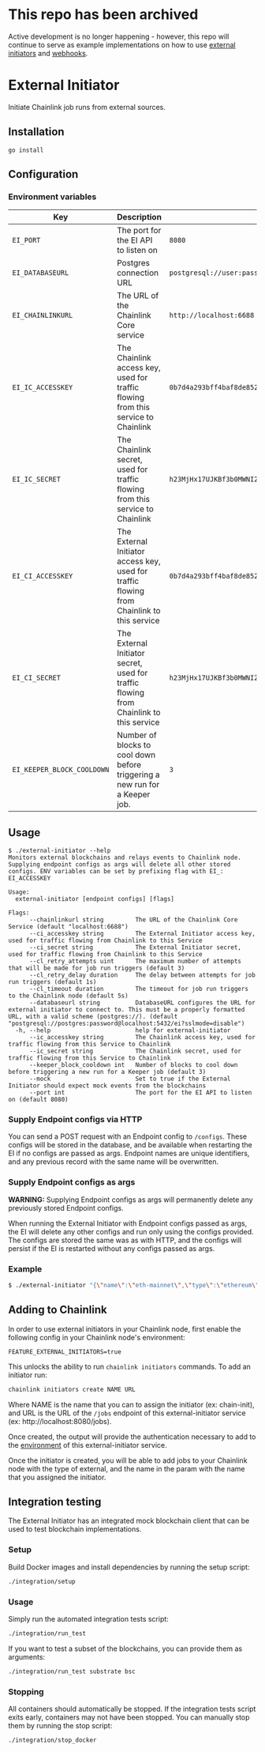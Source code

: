 # This repo has been archived

Active development is no longer happening - however, this repo will continue to serve as example implementations 
on how to use [external initiators](https://docs.chain.link/chainlink-nodes/external-initiators/external-initiators-introduction) and [webhooks](https://docs.chain.link/chainlink-nodes/oracle-jobs/all-jobs/#webhook-jobs). 

# External Initiator

Initiate Chainlink job runs from external sources.

## Installation

`go install`

## Configuration

### Environment variables

| Key                        | Description                                                                                | Example                                                            |
| -------------------------- | ------------------------------------------------------------------------------------------ | ------------------------------------------------------------------ |
| `EI_PORT`                  | The port for the EI API to listen on                                                       | `8080`                                                             |
| `EI_DATABASEURL`           | Postgres connection URL                                                                    | `postgresql://user:pass@localhost:5432/ei`                         |
| `EI_CHAINLINKURL`          | The URL of the Chainlink Core service                                                      | `http://localhost:6688`                                            |
| `EI_IC_ACCESSKEY`          | The Chainlink access key, used for traffic flowing from this service to Chainlink          | `0b7d4a293bff4baf8de852bfa1f1f78a`                                 |
| `EI_IC_SECRET`             | The Chainlink secret, used for traffic flowing from this service to Chainlink              | `h23MjHx17UJKBf3b0MWNI2P/UPh3c3O7/j8ivKCBhvcWH3H+xso4Gehny/lgpAht` |
| `EI_CI_ACCESSKEY`          | The External Initiator access key, used for traffic flowing from Chainlink to this service | `0b7d4a293bff4baf8de852bfa1f1f78a`                                 |
| `EI_CI_SECRET`             | The External Initiator secret, used for traffic flowing from Chainlink to this service     | `h23MjHx17UJKBf3b0MWNI2P/UPh3c3O7/j8ivKCBhvcWH3H+xso4Gehny/lgpAht` |
| `EI_KEEPER_BLOCK_COOLDOWN` | Number of blocks to cool down before triggering a new run for a Keeper job.                | `3`                                                                |

## Usage

``` 
$ ./external-initiator --help
Monitors external blockchains and relays events to Chainlink node. Supplying endpoint configs as args will delete all other stored configs. ENV variables can be set by prefixing flag with EI_: EI_ACCESSKEY

Usage:
  external-initiator [endpoint configs] [flags]

Flags:
      --chainlinkurl string         The URL of the Chainlink Core Service (default "localhost:6688")
      --ci_accesskey string         The External Initiator access key, used for traffic flowing from Chainlink to this Service
      --ci_secret string            The External Initiator secret, used for traffic flowing from Chainlink to this Service
      --cl_retry_attempts uint      The maximum number of attempts that will be made for job run triggers (default 3)
      --cl_retry_delay duration     The delay between attempts for job run triggers (default 1s)
      --cl_timeout duration         The timeout for job run triggers to the Chainlink node (default 5s)
      --databaseurl string          DatabaseURL configures the URL for external initiator to connect to. This must be a properly formatted URL, with a valid scheme (postgres://). (default "postgresql://postgres:password@localhost:5432/ei?sslmode=disable")
  -h, --help                        help for external-initiator
      --ic_accesskey string         The Chainlink access key, used for traffic flowing from this Service to Chainlink
      --ic_secret string            The Chainlink secret, used for traffic flowing from this Service to Chainlink
      --keeper_block_cooldown int   Number of blocks to cool down before triggering a new run for a Keeper job (default 3)
      --mock                        Set to true if the External Initiator should expect mock events from the blockchains
      --port int                    The port for the EI API to listen on (default 8080)
```

### Supply Endpoint configs via HTTP

You can send a POST request with an Endpoint config to `/configs`.
These configs will be stored in the database, and be available when restarting the EI if no configs are passed as args.
Endpoint names are unique identifiers, and any previous record with the same name will be overwritten.

### Supply Endpoint configs as args

**WARNING:** Supplying Endpoint configs as args will permanently delete any previously stored Endpoint configs.

When running the External Initiator with Endpoint configs passed as args, the EI will delete any other configs and run only using the configs provided.
The configs are stored the same was as with HTTP, and the configs will persist if the EI is restarted without any configs passed as args.

### Example

```bash
$ ./external-initiator "{\"name\":\"eth-mainnet\",\"type\":\"ethereum\",\"url\":\"ws://localhost:8546/\"}" --chainlink "http://localhost:6688/"
```

## Adding to Chainlink

In order to use external initiators in your Chainlink node, first enable the following config in your Chainlink node's environment:

```
FEATURE_EXTERNAL_INITIATORS=true
```

This unlocks the ability to run `chainlink initiators` commands. To add an initiator run:

```bash
chainlink initiators create NAME URL
```

Where NAME is the name that you can to assign the initiator (ex: chain-init), and URL is the URL of the `/jobs` endpoint of this external-initiator service (ex: http://localhost:8080/jobs).

Once created, the output will provide the authentication necessary to add to the [environment](#environment-variables) of this external-initiator service.

Once the initiator is created, you will be able to add jobs to your Chainlink node with the type of external, and the name in the param with the name that you assigned the initiator.

## Integration testing

The External Initiator has an integrated mock blockchain client that can be used to test blockchain implementations.

### Setup

Build Docker images and install dependencies by running the setup script:

```bash
./integration/setup
```

### Usage

Simply run the automated integration tests script:

```bash
./integration/run_test
```

If you want to test a subset of the blockchains, you can provide them as arguments:

```bash
./integration/run_test substrate bsc
```

### Stopping

All containers should automatically be stopped. If the integration tests script exits early, containers may not have
been stopped. You can manually stop them by running the stop script:

```bash
./integration/stop_docker
```
